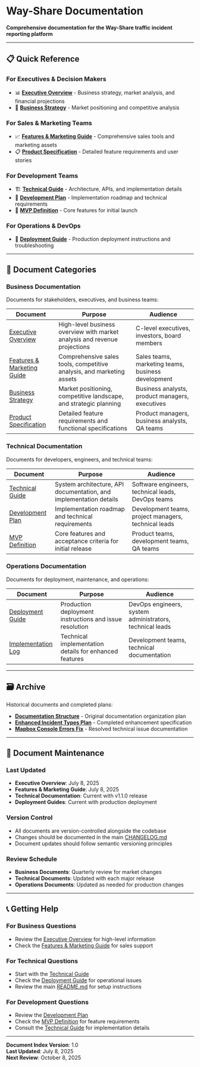 # Way-Share Documentation

**Comprehensive documentation for the Way-Share traffic incident reporting platform**

---

## 📋 **Quick Reference**

### **For Executives & Decision Makers**
- 📊 **[Executive Overview](WAY-SHARE-EXECUTIVE-OVERVIEW.md)** - Business strategy, market analysis, and financial projections
- 💼 **[Business Strategy](Way-Share-Business-Strategy.md)** - Market positioning and competitive analysis

### **For Sales & Marketing Teams**
- 📈 **[Features & Marketing Guide](WAY-SHARE-FEATURES-MARKETING.md)** - Comprehensive sales tools and marketing assets
- 📋 **[Product Specification](Way-Share-Product-Specification.md)** - Detailed feature requirements and user stories

### **For Development Teams**
- 🏗️ **[Technical Guide](architecture/Way-Share-Technical-Guide.md)** - Architecture, APIs, and implementation details
- 🚀 **[Development Plan](development/Way-Share-Development-Plan.md)** - Implementation roadmap and technical requirements
- 🎯 **[MVP Definition](Way-Share-MVP-Definition.md)** - Core features for initial launch

### **For Operations & DevOps**
- 🚢 **[Deployment Guide](deployment/DEPLOYMENT-ISSUES-TRACKER.md)** - Production deployment instructions and troubleshooting

---

## 📁 **Document Categories**

### **Business Documentation**
Documents for stakeholders, executives, and business teams:

| Document | Purpose | Audience |
|----------|---------|----------|
| [Executive Overview](WAY-SHARE-EXECUTIVE-OVERVIEW.md) | High-level business overview with market analysis and revenue projections | C-level executives, investors, board members |
| [Features & Marketing Guide](WAY-SHARE-FEATURES-MARKETING.md) | Comprehensive sales tools, competitive analysis, and marketing assets | Sales teams, marketing teams, business development |
| [Business Strategy](Way-Share-Business-Strategy.md) | Market positioning, competitive landscape, and strategic planning | Business analysts, product managers, executives |
| [Product Specification](Way-Share-Product-Specification.md) | Detailed feature requirements and functional specifications | Product managers, business analysts, QA teams |

### **Technical Documentation**
Documents for developers, engineers, and technical teams:

| Document | Purpose | Audience |
|----------|---------|----------|
| [Technical Guide](architecture/Way-Share-Technical-Guide.md) | System architecture, API documentation, and implementation details | Software engineers, technical leads, DevOps teams |
| [Development Plan](development/Way-Share-Development-Plan.md) | Implementation roadmap and technical requirements | Development teams, project managers, technical leads |
| [MVP Definition](Way-Share-MVP-Definition.md) | Core features and acceptance criteria for initial release | Product teams, development teams, QA teams |

### **Operations Documentation**
Documents for deployment, maintenance, and operations:

| Document | Purpose | Audience |
|----------|---------|----------|
| [Deployment Guide](deployment/DEPLOYMENT-ISSUES-TRACKER.md) | Production deployment instructions and issue resolution | DevOps engineers, system administrators, technical leads |
| [Implementation Log](deployment/ENHANCED-INCIDENT-TYPES-IMPLEMENTATION.md) | Technical implementation details for enhanced features | Development teams, technical documentation |

---

## 🗃️ **Archive**
Historical documents and completed plans:

- **[Documentation Structure](archive/DOCUMENTATION-STRUCTURE.md)** - Original documentation organization plan
- **[Enhanced Incident Types Plan](archive/ENHANCED-INCIDENT-TYPES-PLAN.md)** - Completed enhancement specification
- **[Mapbox Console Errors Fix](archive/MAPBOX-CONSOLE-ERRORS-FIX-PLAN.md)** - Resolved technical issue documentation

---

## 🔄 **Document Maintenance**

### **Last Updated**
- **Executive Overview**: July 8, 2025
- **Features & Marketing Guide**: July 8, 2025
- **Technical Documentation**: Current with v1.1.0 release
- **Deployment Guides**: Current with production deployment

### **Version Control**
- All documents are version-controlled alongside the codebase
- Changes should be documented in the main [CHANGELOG.md](../CHANGELOG.md)
- Document updates should follow semantic versioning principles

### **Review Schedule**
- **Business Documents**: Quarterly review for market changes
- **Technical Documents**: Updated with each major release
- **Operations Documents**: Updated as needed for production changes

---

## 📞 **Getting Help**

### **For Business Questions**
- Review the [Executive Overview](WAY-SHARE-EXECUTIVE-OVERVIEW.md) for high-level information
- Check the [Features & Marketing Guide](WAY-SHARE-FEATURES-MARKETING.md) for sales support

### **For Technical Questions**
- Start with the [Technical Guide](architecture/Way-Share-Technical-Guide.md)
- Check the [Deployment Guide](deployment/DEPLOYMENT-ISSUES-TRACKER.md) for operational issues
- Review the main [README.md](../README.md) for setup instructions

### **For Development Questions**
- Review the [Development Plan](development/Way-Share-Development-Plan.md)
- Check the [MVP Definition](Way-Share-MVP-Definition.md) for feature requirements
- Consult the [Technical Guide](architecture/Way-Share-Technical-Guide.md) for implementation details

---

**Document Index Version**: 1.0  
**Last Updated**: July 8, 2025  
**Next Review**: October 8, 2025